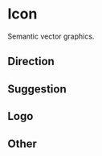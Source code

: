 # Icon

Semantic vector graphics.

## Direction

<demo-icon-set category="direction"/>

## Suggestion

<demo-icon-set category="suggestion"/>

## Logo

<demo-icon-set category="logo"/>

## Other

<demo-icon-set category="other"/>
